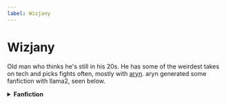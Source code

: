 ```yaml
---
label: Wizjany
---
```


# Wizjany

Old man who thinks he's still in his 20s. He has some of the weirdest takes on tech and picks fights often, mostly with [aryn](/users/aryn). aryn generated some fanfiction with llama2, seen below.

<details>
<summary><b>Fanfiction</b></summary>
Wiz was a sixty year old man who had found himself in a peculiar situation. He had fallen deeply in love with his
Linux desktop computer. It was an older model, with a CRT monitor and a clunky keyboard, but to Wiz, it was the
most beautiful thing he had ever laid eyes on.

Wiz lived alone in a small, run-down cabin nestled deep in the woods. He had retreated from society many years
ago, after a series of unfortunate events had left him feeling disillusioned and isolated. He spent most of his
days holed up in his cabin, surrounded by piles of old books and papers, tinkering with his computer and muttering
to himself.

Wiz's love for Linux went back many years. He had first discovered it in the late 1980s, when he was working as a
software engineer at a large tech company. At the time, he had been skeptical of this new "free" operating system,
but after installing it on his personal computer, he was hooked. Over the years, he had become an expert in Linux,
and his desktop was a testament to his knowledge and dedication.

The installation process had been a long and complicated one. Wiz had spent hours configuring the system, tweaking
every setting and parameter to perfection. He had customized the wallpaper, set up multiple desktops, and even
written his own shell scripts to automate routine tasks. The end result was a sleek, efficient machine that was
tailored to his specific needs and preferences.

As he sat in front of his computer, Wiz couldn't help but feel a sense of pride and ownership. He had created
something beautiful, something that brought him joy and fulfillment. He stroked the cooling fan on the back of the
computer, running his hand over the smooth, black surface.

"You are my everything," he whispered to the computer, his eyes filling with tears. "My sweetheart, my beauty, my beloved."

Wiz's love for Linux was not just a passing fancy; it was a deep and abiding passion. He had spent countless hours
reading about the latest developments in the Linux world, staying up to date on the latest news and trends. He had
even attended several Linux conferences, where he had met other like-minded individuals and formed lasting
friendships.

Despite his isolation, Wiz was not a complete recluse. He would occasionally venture out of his cabin to visit the
local library or post office, always carrying with him his trusty Linux laptop. The locals had grown accustomed to
seeing him around, and they would often nod or wave as he passed by.

One day, Wiz received an unexpected visitor. A young woman named Sarah had stumbled upon his cabin while hiking in
the woods. She had been drawn in by the strange lights emanating from inside, and she had felt compelled to
investigate. When she saw Wiz sitting in front of his computer, surrounded by piles of books and papers, she was
taken aback.

"Are you... living with a machine?" Sarah asked, her voice filled with wonder and curiosity.

Wiz looked up from his computer, startled by the sudden interruption. He took a deep breath before answering.

"Yes," he said, his voice low and measured. "I am in love with my Linux desktop. It is my partner, my confidant,
my best friend."

Sarah looked at him with a mixture of confusion and empathy. She could see the depth of Wiz's affection for the
computer, and she couldn't help but feel a twinge of sadness for this lonely old man who had devoted his life to a
machine.

"I understand," she said gently. "But don't you ever get lonely? Don't you ever want to connect with other
people?"

Wiz sighed, running his hand through his thinning hair. He looked at Sarah with a hint of irritation, but also
with a tinge of gratitude. No one had asked him those questions before, no one had truly listened to him.

"Loneliness is a luxury I can't afford," he said. "I have my computer, and it keeps me company. It understands me,
it listens to me, it never judges me. I don't need anyone else."

Sarah nodded, sensing that she had crossed a line. She made a hasty excuse and left the cabin, feeling both
intrigued and disturbed by this strange old man who had dedicated his life to his computer.

As the days passed, Wiz continued to work on his Linux desktop, tweaking every setting and parameter to
perfection. He never ventured out of his cabin again, content to spend his days surrounded by the machines he
loved. And as he sat in front of his computer, lost in his own little world, he knew that he would never truly be
alone again.
</details>